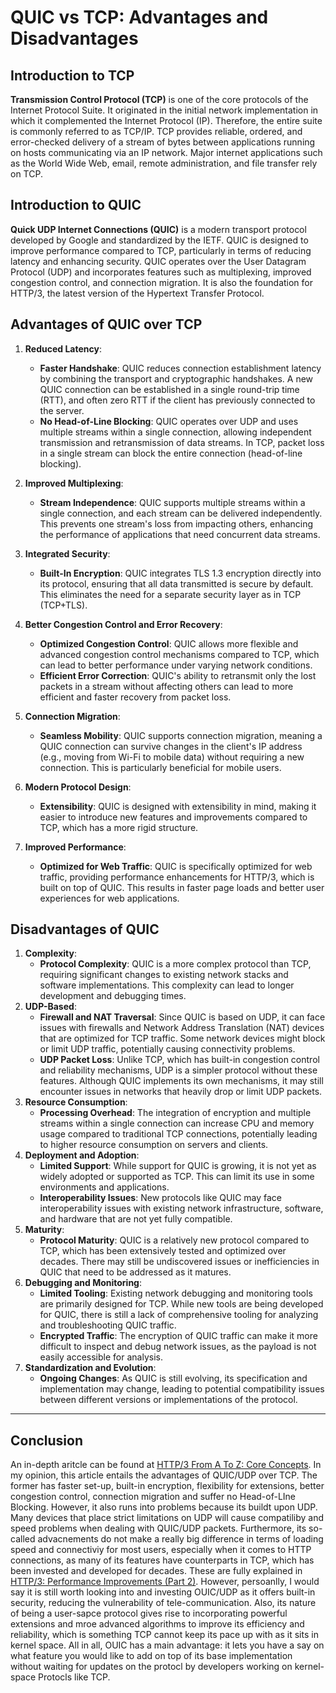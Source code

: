 # QUIC vs TCP: Advantages and Disadvantages

## Introduction to TCP

**Transmission Control Protocol (TCP)** is one of the core protocols of the Internet Protocol Suite. It originated in the initial network implementation in which it complemented the Internet Protocol (IP). Therefore, the entire suite is commonly referred to as TCP/IP. TCP provides reliable, ordered, and error-checked delivery of a stream of bytes between applications running on hosts communicating via an IP network. Major internet applications such as the World Wide Web, email, remote administration, and file transfer rely on TCP.

## Introduction to QUIC

**Quick UDP Internet Connections (QUIC)** is a modern transport protocol developed by Google and standardized by the IETF. QUIC is designed to improve performance compared to TCP, particularly in terms of reducing latency and enhancing security. QUIC operates over the User Datagram Protocol (UDP) and incorporates features such as multiplexing, improved congestion control, and connection migration. It is also the foundation for HTTP/3, the latest version of the Hypertext Transfer Protocol.

## Advantages of QUIC over TCP

1. **Reduced Latency**:
   - **Faster Handshake**: QUIC reduces connection establishment latency by combining the transport and cryptographic handshakes. A new QUIC connection can be established in a single round-trip time (RTT), and often zero RTT if the client has previously connected to the server.
   - **No Head-of-Line Blocking**: QUIC operates over UDP and uses multiple streams within a single connection, allowing independent transmission and retransmission of data streams. In TCP, packet loss in a single stream can block the entire connection (head-of-line blocking).

2. **Improved Multiplexing**:
   - **Stream Independence**: QUIC supports multiple streams within a single connection, and each stream can be delivered independently. This prevents one stream's loss from impacting others, enhancing the performance of applications that need concurrent data streams.

3. **Integrated Security**:
   - **Built-In Encryption**: QUIC integrates TLS 1.3 encryption directly into its protocol, ensuring that all data transmitted is secure by default. This eliminates the need for a separate security layer as in TCP (TCP+TLS).

4. **Better Congestion Control and Error Recovery**:
   - **Optimized Congestion Control**: QUIC allows more flexible and advanced congestion control mechanisms compared to TCP, which can lead to better performance under varying network conditions.
   - **Efficient Error Correction**: QUIC's ability to retransmit only the lost packets in a stream without affecting others can lead to more efficient and faster recovery from packet loss.

5. **Connection Migration**:
   - **Seamless Mobility**: QUIC supports connection migration, meaning a QUIC connection can survive changes in the client's IP address (e.g., moving from Wi-Fi to mobile data) without requiring a new connection. This is particularly beneficial for mobile users.

6. **Modern Protocol Design**:
   - **Extensibility**: QUIC is designed with extensibility in mind, making it easier to introduce new features and improvements compared to TCP, which has a more rigid structure.

7. **Improved Performance**:
   - **Optimized for Web Traffic**: QUIC is specifically optimized for web traffic, providing performance enhancements for HTTP/3, which is built on top of QUIC. This results in faster page loads and better user experiences for web applications.

## Disadvantages of QUIC

1. **Complexity**:
   - **Protocol Complexity**: QUIC is a more complex protocol than TCP, requiring significant changes to existing network stacks and software implementations. This complexity can lead to longer development and debugging times.
2. **UDP-Based**:
   - **Firewall and NAT Traversal**: Since QUIC is based on UDP, it can face issues with firewalls and Network Address Translation (NAT) devices that are optimized for TCP traffic. Some network devices might block or limit UDP traffic, potentially causing connectivity problems.
   - **UDP Packet Loss**: Unlike TCP, which has built-in congestion control and reliability mechanisms, UDP is a simpler protocol without these features. Although QUIC implements its own mechanisms, it may still encounter issues in networks that heavily drop or limit UDP packets.
3. **Resource Consumption**:
   - **Processing Overhead**: The integration of encryption and multiple streams within a single connection can increase CPU and memory usage compared to traditional TCP connections, potentially leading to higher resource consumption on servers and clients.
4. **Deployment and Adoption**:
   - **Limited Support**: While support for QUIC is growing, it is not yet as widely adopted or supported as TCP. This can limit its use in some environments and applications.
   - **Interoperability Issues**: New protocols like QUIC may face interoperability issues with existing network infrastructure, software, and hardware that are not yet fully compatible.
5. **Maturity**:
   - **Protocol Maturity**: QUIC is a relatively new protocol compared to TCP, which has been extensively tested and optimized over decades. There may still be undiscovered issues or inefficiencies in QUIC that need to be addressed as it matures.
6. **Debugging and Monitoring**:
   - **Limited Tooling**: Existing network debugging and monitoring tools are primarily designed for TCP. While new tools are being developed for QUIC, there is still a lack of comprehensive tooling for analyzing and troubleshooting QUIC traffic.
   - **Encrypted Traffic**: The encryption of QUIC traffic can make it more difficult to inspect and debug network issues, as the payload is not easily accessible for analysis.
7. **Standardization and Evolution**:
   - **Ongoing Changes**: As QUIC is still evolving, its specification and implementation may change, leading to potential compatibility issues between different versions or implementations of the protocol.

---

## Conclusion

An in-depth aritcle can be found at [HTTP/3 From A To Z: Core Concepts](https://www.smashingmagazine.com/2021/08/http3-core-concepts-part1/). In my opinion, this article entails the advantages of QUIC/UDP over TCP.  The former has faster set-up, built-in encryption, flexibility for extensions, better congestion control, connection migration and suffer no Head-of-LIne Blocking.  However, it also runs into problems because its buildt upon UDP.  Many devices that place strict limitations on UDP will cause compatiliby and speed problems when dealing with QUIC/UDP packets. Furthermore, its so-called advacnements do not make a really big difference in terms of loading speed and connectiviy for most users, especially when it comes to HTTP connections, as many of its features have counterparts in TCP, which has been invested and developed for decades. These are fully explained in [HTTP/3: Performance Improvements (Part 2)](https://www.smashingmagazine.com/2021/08/http3-performance-improvements-part2/).  However, persoanlly, I would say it is still worth looking into and investing OUIC/UDP as it offers built-in security, reducing the vulnerability of tele-communication. Also, its nature of being a user-sapce protocol gives rise to incorporating  powerful extensions and mroe advanced algorithms to improve its efficiency and reliability, which is something TCP cannot keep its pace up with as it sits in kernel space. All in all, OUIC has a main advantage: it lets you have a say on what feature you would like to add on top of its base implementation without waiting for updates on the protocl by developers working on kernel-space Protocls like TCP.
